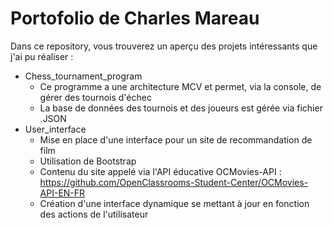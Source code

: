 # Portofolio de Charles Mareau

Dans ce repository, vous trouverez un aperçu des projets intéressants que j'ai pu réaliser :

* Chess_tournament_program
    * Ce programme a une architecture MCV et permet, via la console, de gérer des tournois d'échec
    * La base de données des tournois et des joueurs est gérée via fichier .JSON
* User_interface
    * Mise en place d'une interface pour un site de recommandation de film
    * Utilisation de Bootstrap
    * Contenu du site appelé via l'API éducative OCMovies-API : https://github.com/OpenClassrooms-Student-Center/OCMovies-API-EN-FR
    * Création d'une interface dynamique se mettant à jour en fonction des actions de l'utilisateur